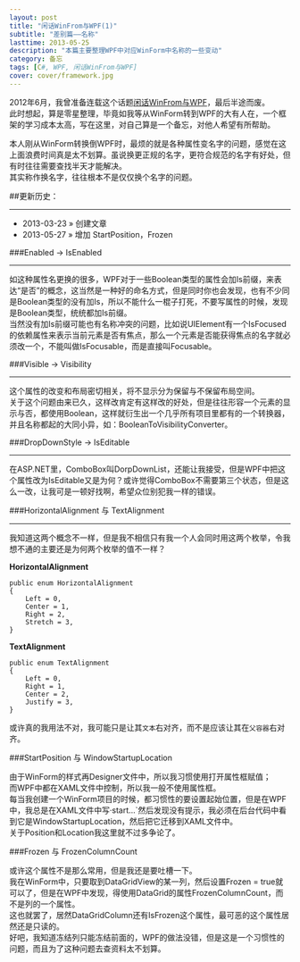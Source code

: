 ```yaml
---
layout: post
title: "闲话WinFrom与WPF(1)"
subtitle: "差别篇——名称"
lasttime: 2013-05-25
description: "本篇主要整理WPF中对应WinForm中名称的一些变动"
category: 备忘
tags: [C#, WPF, 闲话WinFrom与WPF]
cover: cover/framework.jpg
---
```


2012年6月，我曾准备连载这个话题[闲话WinFrom与WPF](http://www.cnblogs.com/nanqi/archive/2012/06/16/2551871.html)，最后半途而废。  
此时想起，算是零星整理，毕竟如我等从WinForm转到WPF的大有人在，一个框架的学习成本太高，写在这里，对自己算是一个备忘，对他人希望有所帮助。  

本人刚从WinForm转换倒WPF时，最烦的就是各种属性变名字的问题，感觉在这上面浪费时间真是太不划算。虽说换更正规的名字，更符合规范的名字有好处，但有时往往需要查找半天才能解决。  
其实称作换名字，往往根本不是仅仅换个名字的问题。  

##更新历史：

---

* 2013-03-23 &raquo; 创建文章
* 2013-05-27 &raquo; 增加 StartPosition，Frozen

###Enabled -> IsEnabled

---

如这种属性名更换的很多，WPF对于一些Boolean类型的属性会加Is前缀，来表达“是否”的概念，这当然是一种好的命名方式，但是同时你也会发现，也有不少同是Boolean类型的没有加Is，所以不能什么一棍子打死，不要写属性的时候，发现是Boolean类型，统统都加Is前缀。  
当然没有加Is前缀可能也有名称冲突的问题，比如说UIElement有一个IsFocused的依赖属性来表示当前元素是否有焦点，那么一个元素是否能获得焦点的名字就必须改一个，不能叫做IsFocusable，而是直接叫Focusable。  

###Visible -> Visibility

---

这个属性的改变和布局密切相关，将不显示分为保留与不保留布局空间。  
关于这个问题由来已久，这样改肯定有这样改的好处，但是往往形容一个元素的显示与否，都使用Boolean，这样就衍生出一个几乎所有项目里都有的一个转换器，并且名称都起的大同小异，如：BooleanToVisibilityConverter。  

###DropDownStyle -> IsEditable

---

在ASP.NET里，ComboBox叫DorpDownList，还能让我接受，但是WPF中把这个属性改为IsEditable又是为何？或许觉得ComboBox不需要第三个状态，但是这么一改，让我可是一顿好找啊，希望众位别犯我一样的错误。  

###HorizontalAlignment 与 TextAlignment

---

我知道这两个概念不一样，但是我不相信只有我一个人会同时用这两个枚举，令我想不通的主要还是为何两个枚举的值不一样？  

**HorizontalAlignment**

    public enum HorizontalAlignment
    {
        Left = 0,
        Center = 1,
        Right = 2,
        Stretch = 3,
    }
    
**TextAlignment**

    public enum TextAlignment
    {
        Left = 0,
        Right = 1,
        Center = 2,
        Justify = 3,
    }
    
或许真的我用法不对，我可能只是让其`文本`右对齐，而不是应该让其在`父容器`右对齐。  

###StartPosition 与 WindowStartupLocation

由于WinForm的样式再Designer文件中，所以我习惯使用打开属性框赋值；  
而WPF中都在XAML文件中控制，所以我一般不使用属性框。  
每当我创建一个WinForm项目的时候，都习惯性的要设置起始位置，但是在WPF中，我总是在XAML文件中写·start...`然后发现没有提示，我必须在后台代码中看到它是WindowStartupLocation，然后把它迁移到XAML文件中。  
关于Position和Location我这里就不过多争论了。  

###Frozen 与 FrozenColumnCount

或许这个属性不是那么常用，但是我还是要吐槽一下。  
我在WinForm中，只要取到DataGridView的某一列，然后设置Frozen = true就可以了，但是在WPF中发现，得使用DataGrid的属性FrozenColumnCount，而不是列的一个属性。  
这也就罢了，居然DataGridColumn还有IsFrozen这个属性，最可恶的这个属性居然还是只读的。  
好吧，我知道冻结列只能冻结前面的，WPF的做法没错，但是这是一个习惯性的问题，而且为了这种问题去查资料太不划算。  

